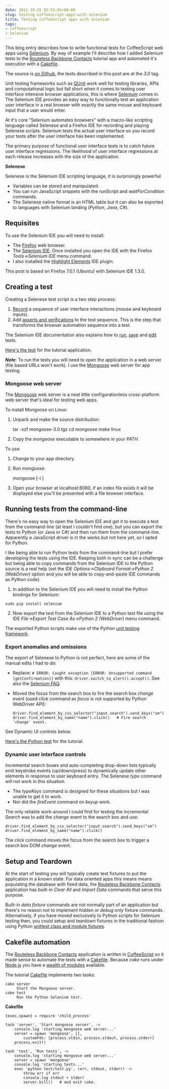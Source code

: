 ```yaml
---
date: 2011-10-25 02:53:01+00:00
slug: testing-coffeescript-apps-with-selenium
title: Testing CoffeeScript apps with Selenium
tags:
- coffeescript
- Selenium
---
```


This blog entry describes how to write functional tests for CoffeeScript web apps using [Selenium](http://seleniumhq.org/). By way of example I'll describe how I added Selenium tests to the [Routeless Backbone Contacts](/posts/routeless-backbone-contacts-2-0/) tutorial app and automated it's execution with a [Cakefile](http://jashkenas.github.com/coffee-script/#cake).

<!--more-->

The source is [on Github](https://github.com/srackham/routeless-backbone-contacts), the tests described in this post are at the _3.0_ tag.

Unit testing frameworks such as [QUnit](http://docs.jquery.com/Qunit) work well for testing libraries, APIs and computational logic but fall short when it comes to testing user interface intensive browser applications, this is where [Selenium](http://seleniumhq.org/) comes in.  The Selenium IDE provides an easy way to functionally test an application user interface in a real browser with exactly the same mouse and keyboard input that a user would enter.

At it's core "Selenium automates browsers" with a macro-like scripting language called Selenese and a Firefox IDE for recording and playing Selenese scripts.  Selenium tests the actual user interface so you record your tests after the user interface has been implemented.

The primary purpose of functional user interface tests is to catch future user interface regressions. The likelihood of user interface regressions at each release increases with the size of the application.




**Selenese**

Selenese is the Selenium IDE scripting language, it is surprisingly powerful:

  * Variables can be stored and manipulated. 
  * You can run JavaScript snippets with the _runScript_ and _waitForCondition_ commands. 
  * The Selenese native format is an HTML table but it can also be exported to languages with Selenium binding (_Python_, _Java_, _C#_). 




## Requisites

To use the Selenium IDE you will need to install:

  * The [Firefox](http://www.mozilla.org/) web browser. 
  * The [Selenium IDE](http://seleniumhq.org/docs/02_selenium_ide.html#installing-the-ide). Once installed you open the IDE with the Firefox _Tools->Selenium IDE_ menu command. 
  * I also installed the [Highlight Elements](https://addons.mozilla.org/en-US/firefox/addon/highlight-elements-selenium-id/) IDE plugin. 

This post is based on Firefox 7.0.1 (Ubuntu) with Selenium IDE 1.3.0.



## Creating a test

Creating a Selenese test script is a two step process:

  1. [Record](http://seleniumhq.org/docs/02_selenium_ide.html#recording) a sequence of user interface interactions (mouse and keyboard inputs). 
  2. Add [asserts and verifications](http://seleniumhq.org/docs/02_selenium_ide.html#adding-verifications-and-asserts-with-the-context-menu) to the test sequence. This is the step that transforms the browser automation sequence into a test. 

The Selenium IDE documentation also explains how to [run](http://seleniumhq.org/docs/02_selenium_ide.html#running-test-cases), [save](http://seleniumhq.org/docs/02_selenium_ide.html#opening-and-saving-a-test-case) and [edit](http://seleniumhq.org/docs/02_selenium_ide.html#editing) tests.

[Here's the test](https://github.com/srackham/routeless-backbone-contacts/blob/3.0/test/test.html) for the tutorial application.




**_Note_**:
To run the tests you will need to open the application in a web server (file based URLs won't work). I use the [Mongoose](http://code.google.com/p/mongoose/) web server for app testing.
 


### Mongoose web server

The [Mongoose](http://code.google.com/p/mongoose/) web server is a neat little configurationless cross-platform web server that's ideal for testing web apps.

To install Mongoose on Linux:

  1. Unpack and make the source distribution:
    
        tar -xzf mongoose-3.0.tgz
        cd mongoose
        make linux


 
  2. Copy the _mongoose_ executable to somewhere in your _PATH_. 

To use:

  1. Change to your app directory. 
  2. Run mongoose:
    
        mongoose [-i <index-files>]


 
  3. Open your browser at localhost:8080, if an index file exists it will be displayed else you'll be presented with a file browser interface. 




## Running tests from the command-line

There's no easy way to open the Selenium IDE and get it to execute a test from the command-line (at least I couldn't find one), but you can export the tests to Python (or Java or C#) and then run them from the command-line. Apparently a JavaScript driver is in the works but not here yet, so I opted for Python.

I like being able to run Python tests from the command-line but I prefer developing the tests using the IDE. Keeping both in sync can be a challenge but being able to copy commands from the Selenium IDE to the Python source is a real help (set the IDE _Options->Clipboard Format->Python 2 (WebDriver)_ option and you will be able to copy-and-paste IDE commands as Python code).

  1. In addition to the Selenium IDE you will need to install the Python bindings for Selenium:
    
    sudo pip install selenium


 
  2. Now export the test from the Selenium IDE to a Python test file using the IDE _File->Export Test Case As->Python 2 (WebDriver)_ menu command. 

The exported Python scripts make use of the Python [unit testing framework](http://docs.python.org/library/unittest.html).

### Export anomalies and omissions

The export of Selenese to Python is not perfect, here are some of the manual edits I had to do:

  * Replace:  `# ERROR: Caught exception [ERROR: Unsupported command [getConfirmation]]`     with this: `driver.switch_to_alert().accept()`.     See also the [Selenium FAQ](http://code.google.com/p/selenium/wiki/FrequentlyAskedQuestions#Q:_Does_WebDriver_support_Javascript_alerts_and_prompts?).

  * Moved the focus from the search box to fire the search box _change_ event (used _click_ command as _focus_ is not supported by Python WebDriver API):
    
        driver.find_element_by_css_selector("input.search").send_keys("sm")
        driver.find_element_by_name("name").click()   # Fire search 'change' event.


 

See Dynamic UI controls below.

[Here's the Python test](https://github.com/srackham/routeless-backbone-contacts/blob/3.0/test/test.py) for the tutorial.

### Dynamic user interface controls

Incremental search boxes and auto-completing drop-down lists typically emit keystroke events (up/down/press) to dynamically update other elements in response to user keyboard entry. The Selenese _type_ command will not work in this situation.

  * The _typeKeys_ command is designed for these situations but I was unable to get it to work. 
  * Nor did the _fireEvent_ command on _keyup_ work. 

The only reliable work-around I could find for testing the incremental _Search_ was to add the _change_ event to the search box and use:
    
    driver.find_element_by_css_selector("input.search").send_keys("sm")
    driver.find_element_by_name("name").click()


 

The _click_ command moves the focus from the search box to trigger a search box DOM _change_ event.



## Setup and Teardown

At the start of testing you will typically create test fixtures to put the application in a known state. For data oriented apps this means means populating the database with fixed data, the [Routeless Backbone Contacts](/posts/routeless-backbone-contacts-2-0/) application has built-in _Clear All_ and _Import Data_ commands that serve this purpose.

Built-in _data fixture_ commands are not normally part of an application but there's no reason not to implement _hidden_ or _debug only_ fixture commands.  Alternatively, if you have moved exclusively to Python scripts for Selenium testing then, you could setup and teardown fixtures in the traditional fashion using Python [unittest class and module fixtures](http://docs.python.org/library/unittest.html#class-and-module-fixtures).



## Cakefile automation

The [Routeless Backbone Contacts](/posts/routeless-backbone-contacts-2-0/) application is written in [CoffeeScript](http://jashkenas.github.com/coffee-script/) so it made sense to automate the tests with a [Cakefile](http://jashkenas.github.com/coffee-script/#cake). Because _cake_ runs under [Node.js](http://nodejs.org/) you have a [wealth of modules](http://search.npmjs.org/) available.

The tutorial [Cakefile](https://github.com/srackham/routeless-backbone-contacts/blob/3.0/Cakefile) implements two tasks:

    cake server
         Start the Mongoose server.
    cake test
         Run the Python Selenium test.

**Cakefile**



    
    {exec,spawn} = require 'child_process'
    
    task 'server', 'Start mongoose server', ->
        console.log 'starting mongoose web server...'
        server = spawn 'mongoose', [],
            customFds: [process.stdin, process.stdout, process.stderr]
        process.exit()
    
    task 'test', 'Run tests', ->
        console.log 'starting mongoose web server...'
        server = spawn 'mongoose'
        console.log 'starting tests...'
        exec 'python test/test.py', (err, stdout, stderr) ->
            throw err if err
            console.log stdout + stderr
            server.kill()   # and exit cake.


 

